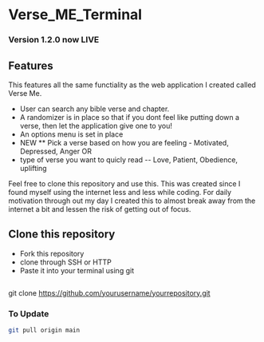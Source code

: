# Verse_ME_Terminal

### Version 1.2.0 now LIVE

## Features

This features all the same functiality as the web application I created called Verse Me.
- User can search any bible verse and chapter.
- A randomizer is in place so that if you dont feel like putting down a verse, then let the application give one to you!
- An options menu is set in place
- NEW ** Pick a verse based on how you are feeling - Motivated, Depressed, Anger
  OR
- type of verse you want to quicly read -- Love, Patient, Obedience, uplifting 

Feel free to clone this repository and use this.
This was created since I found myself using the internet less and less while coding. For daily motivation through out my day I created this to almost break away from the internet a bit and lessen the risk of getting out of focus. 

## Clone this repository
- Fork this repository
- clone through SSH or HTTP
- Paste it into your terminal using git
  ```bash
git clone https://github.com/yourusername/yourrepository.git
  ### To Update
```bash
git pull origin main
